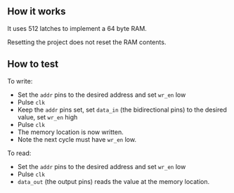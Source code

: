 ## How it works

It uses 512 latches to implement a 64 byte RAM.

Resetting the project does not reset the RAM contents.

## How to test

To write:

* Set the `addr` pins to the desired address and set `wr_en` low
* Pulse `clk`
* Keep the `addr` pins set, set `data_in` (the bidirectional pins) to the desired value, set `wr_en` high
* Pulse `clk`
* The memory location is now written.
* Note the next cycle must have `wr_en` low.

To read:

* Set the `addr` pins to the desired address and set `wr_en` low
* Pulse `clk`
* `data_out` (the output pins) reads the value at the memory location.
